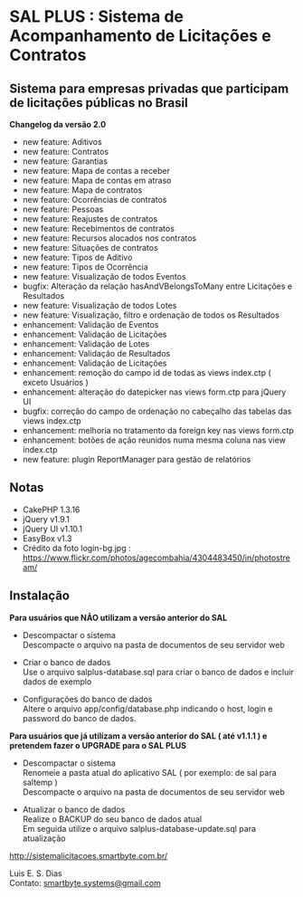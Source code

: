 # SAL PLUS : Sistema de Acompanhamento de Licitações e Contratos    

## Sistema para empresas privadas que participam de licitações públicas no Brasil

**Changelog da versão 2.0**  
* new feature: Aditivos  
* new feature: Contratos  
* new feature: Garantias  
* new feature: Mapa de contas a receber  
* new feature: Mapa de contas em atraso  
* new feature: Mapa de contratos  
* new feature: Ocorrências de contratos  
* new feature: Pessoas  
* new feature: Reajustes de contratos  
* new feature: Recebimentos de contratos  
* new feature: Recursos alocados nos contratos  
* new feature: Situações de contratos  
* new feature: Tipos de Aditivo  
* new feature: Tipos de Ocorrência   
* new feature: Visualização de todos Eventos  
* bugfix: Alteração da relação hasAndVBelongsToMany entre Licitações e Resultados  
* new feature: Visualização de todos Lotes  
* new feature: Visualização, filtro e ordenação de todos os Resultados  
* enhancement: Validação de Eventos  
* enhancement: Validação de Licitações  
* enhancement: Validação de Lotes  
* enhancement: Validação de Resultados  
* enhancement: Validação de Licitações  
* enhancement: remoção do campo id de todas as views index.ctp ( exceto Usuários )  
* enhancement: alteração do datepicker nas views form.ctp para jQuery UI  
* bugfix: correção do campo de ordenação no cabeçalho das tabelas das views index.ctp  
* enhancement: melhoria no tratamento da foreign key nas views form.ctp  
* enhancement: botões de ação reunidos numa mesma coluna nas view index.ctp  
* new feature: plugin ReportManager para gestão de relatórios  

## Notas  

* CakePHP 1.3.16  
* jQuery v1.9.1  
* jQuery UI v1.10.1
* EasyBox v1.3  
* Crédito da foto login-bg.jpg : https://www.flickr.com/photos/agecombahia/4304483450/in/photostream/

## Instalação  

**Para usuários que NÃO utilizam a versão anterior do SAL**  

* Descompactar o sistema  
Descompacte o arquivo na pasta de documentos de seu servidor web  

* Criar o banco de dados  
Use o arquivo salplus-database.sql para criar o banco de dados e incluir dados de exemplo  

* Configurações do banco de dados  
Altere o arquivo app/config/database.php indicando o host, login e password do banco de dados.  

**Para usuários que já utilizam a versão anterior do SAL ( até v1.1.1 ) e pretendem fazer o UPGRADE para o SAL PLUS**  

* Descompactar o sistema  
Renomeie a pasta atual do aplicativo SAL ( por exemplo: de sal para saltemp )  
Descompacte o arquivo na pasta de documentos de seu servidor web 

* Atualizar o banco de dados  
Realize o BACKUP do seu banco de dados atual  
Em seguida utilize o arquivo salplus-database-update.sql para atualização  

http://sistemalicitacoes.smartbyte.com.br/  

Luis E. S. Dias  
Contato: smartbyte.systems@gmail.com
